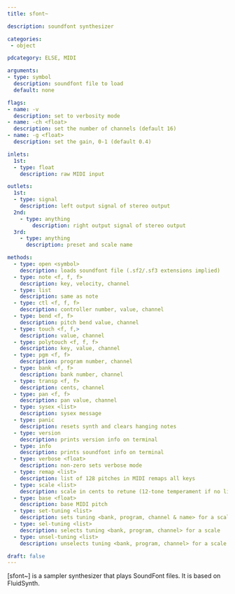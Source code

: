 ```yaml
---
title: sfont~

description: soundfont synthesizer

categories:
 - object

pdcategory: ELSE, MIDI

arguments:
- type: symbol
  description: soundfont file to load
  default: none

flags:
- name: -v
  description: set to verbosity mode
- name: -ch <float>
  description: set the number of channels (default 16)
- name: -g <float>
  description: set the gain, 0-1 (default 0.4)

inlets:
  1st:
  - type: float
    description: raw MIDI input

outlets:
  1st:
  - type: signal
    description: left output signal of stereo output
  2nd:
    - type: anything
        description: right output signal of stereo output
  3rd:
    - type: anything
      description: preset and scale name

methods:
  - type: open <symbol>
    description: loads soundfont file (.sf2/.sf3 extensions implied)
  - type: note <f, f, f>
    description: key, velocity, channel
  - type: list
    description: same as note
  - type: ctl <f, f, f>
    description: controller number, value, channel
  - type: bend <f, f>
    description: pitch bend value, channel
  - type: touch <f, f,>
    description: value, channel
  - type: polytouch <f, f, f>
    description: key, value, channel
  - type: pgm <f, f>
    description: program number, channel
  - type: bank <f, f>
    description: bank number, channel
  - type: transp <f, f>
    description: cents, channel
  - type: pan <f, f>
    description: pan value, channel
  - type: sysex <list>
    description: sysex message
  - type: panic
    description: resets synth and clears hanging notes
  - type: version
    description: prints version info on terminal
  - type: info
    description: prints soundfont info on terminal
  - type: verbose <float>
    description: non-zero sets verbose mode
  - type: remap <list>
    description: list of 128 pitches in MIDI remaps all keys
  - type: scale <list>
    description: scale in cents to retune (12-tone temperament if no list)
  - type: base <float>
    description: base MIDI pitch
  - type: set-tuning <list>
    description: sets tuning <bank, program, channel & name> for a scale
  - type: sel-tuning <list>
    description: selects tuning <bank, program, channel> for a scale
  - type: unsel-tuning <list>
    description: unselects tuning <bank, program, channel> for a scale

draft: false
---
```


[sfont~] is a sampler synthesizer that plays SoundFont files. It is based on FluidSynth.

